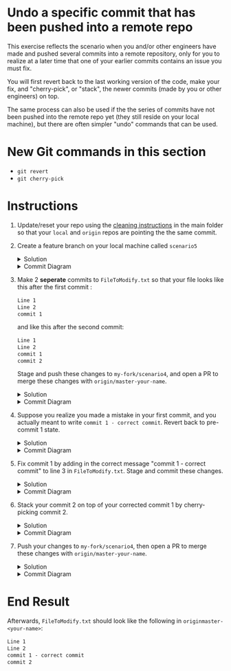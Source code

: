 # Undo a specific commit that has been pushed into a remote repo

This exercise reflects the scenario when you and/or other engineers have made and pushed several commits into a remote repository, only for you to realize at a later time that one of your earlier commits contains an issue you must fix. 

You will first revert back to the last working version of the code, make your fix, and "cherry-pick", or "stack", the newer commits (made by you or other engineers) on top.

The same process can also be used if the the series of commits have not been pushed into the remote repo yet (they still reside on your local machine), but there are often simpler "undo" commands that can be used. 

# New Git commands in this section
* `git revert`
* `git cherry-pick`

# Instructions
1. Update/reset your repo using the [cleaning instructions](https://github.intuit.com/Albertasaurus/git-practice/blob/master/Cleaning.md) in the main folder so that your `local` and `origin` repos are pointing the the same commit.
1. Create a feature branch on your local machine called `scenario5`
    <details>
    <summary>Solution</summary>
    
    ```console
    $ git checkout -b scenario5
    ```
    </details>

    <details>
    <summary>Commit Diagram</summary>

    ```
    Our local repo:
    
    A---B master-your-name, scenario5


    Remote my-fork:
    
    <nothing relevent to show>
    

    Remote origin:
    
    A---B master-your-name
    ```
    </details>

1. Make 2 **seperate** commits to `FileToModify.txt` so that your file looks like this after the first commit :
    ```
    Line 1 
    Line 2 
    commit 1

    ```
    and like this after the second commit:
    ```
    Line 1 
    Line 2 
    commit 1
    commit 2
    ```

    Stage and push these changes to `my-fork/scenario4`, and open a PR to merge these changes with `origin/master-your-name`.
    <details>
    <summary>Solution</summary>
    
    1. Add a line to `FileToModify.txt` so that it looks like (make sure you hit "Enter" after "commit 1" so that merge conflicts are minimized): 
    ```
    Line 1 
    Line 2 
    commit 1

    ```
    1. Stage and commit your changes 
    ```console
    $ git stage -A
    $ git commit -m "commit 1"
    ```

    1. Add another line to `FileToModify.txt` so that it now looks like:
    ```
    Line 1 
    Line 2 
    commit 1
    commit 2
    ```

    1. Stage and commit your changes 
    ```console
    $ git stage -A
    $ git commit -m "commit 2"
    ```
    1. Push your changes
    ```console
    $ git push -u my-fork master-your-name 
    ```
    1. Open a PR on Github and merge your changes from `my-fork/scenario5` to `origin/master-your-name`.
    </details>

    <details>
    <summary>Commit Diagram</summary>

    ```
    Our local repo:

            D sceario5 (commit 2)
           /
          C scenario5 (commit 1)
         / 
    A---B master-your-name


    Remote my-fork:

            D' sceario5 (commit 2)
           /
          C scenario5 (commit 1)
         / 
    A---B master-your-name
    

    Remote origin:
    
            D'' sceario5 (commit 2)
           /
          C scenario5 (commit 1)
         / 
    A---B master-your-name
    ```
    </details>
1. Suppose you realize you made a mistake in your first commit, and you actually meant to write `commit 1 - correct commit`. Revert back to pre-commit 1 state. 
    <details>
    <summary>Solution</summary>
    
    1. Ensure there are no changes in the working directory by either commiting them with `git commit`, or discarding them with `git clean -df`. 
    1. Open the commit log with `git log`, and copy down all the commit hashes up to the one you want to revert to. In this case, copy the commit hashes of commit 1 and commit 2. 
        ```console
        $ git log
        ```
        ![commit hashes diagram](img/s5.4.2.png)
        <!-- (This is the link to edit the diagram: https://app.mural.co/t/intuitqboteam/m/intuitqboteam/1591907312923/0e1cfb9bc6e420aacae3f076f3690015aec88c45) -->
    1. Revert to commit 1
        ```console
        $ git revert <commit hash of commit 1>
        ```
        1. Resolve merge conflicts if necessary
        1. Add changes with `git add -A`, and continue revert with `git revert --continue`. 
        1. If necessary, type `:q` then press `enter` in your terminal to exit the confirmation message. 
    1. Run `git log`, and observe there is a new commit which is a "Revert "commit 1"". The hash number of the commit was reverted is provided.

        Notice that the existing commit 2 and commit 1 are still in the commit stack, but a new commit "reverted" commit 1. 
    </details>

    <details>
    <summary>Commit Diagram</summary>

    ```
    Our local repo:

              E Reverted commit 1
             /
            D sceario5 (commit 2)
           /
          C scenario5 (commit 1)
         / 
    A---B master-your-name


    Remote my-fork:

    A---B---C---D' scenario5 (commit 2)
    

    Remote origin:
    
    A---B---C---D'' scenario5 (commit 2)
    ```
    </details>
1. Fix commit 1 by adding in the correct message "commit 1 - correct commit" to line 3 in `FileToModify.txt`. Stage and commit these changes.
    <details>
    <summary>Solution</summary>
    
    1. Edit your `FileToModify.txt` so that it is now correct:
        ```
        Line 1 
        Line 2 
        commit 1 - correct commit 
        ```
    1. Stage and commit your changes
        ```console
        $ git stage -A
        $ git commit -m "commit 1 - correct commit"
        ```
    </details>

    <details>
    <summary>Commit Diagram</summary>

    ```
    Our local repo:

                F commit 1 - correct commit 
               /
              E Reverted commit 1
             /
            D sceario5 (commit 2)
           /
          C scenario5 (commit 1)
         / 
    A---B master-your-name


    Remote my-fork:

    A---B---C---D' scenario5 (commit 2)
    

    Remote origin:
    
    A---B---C---D'' scenario5 (commit 2)
    ```
    </details>
1. Stack your commit 2 on top of your corrected commit 1 by cherry-picking commit 2. 
    <details>
    <summary>Solution</summary>
    
    1. Use the (git cherry-pick)[https://www.atlassian.com/git/tutorials/cherry-pick] command to pick out any commits (in this case commit 2) that came after commit 1, and stack them on top of the correct commit 1. 
        ```console
        git cherry pick <commit hash of commit 2>
        ```
    1. Resolve merge conflicts if necessary. Your `FileToModify.txt` should now look like: 
        ```
        Line 1 
        Line 2 
        commit 1 - correct commit 
        commit 2
        ```
        1. If you had to resolve merge conflicts, stage your changes and continue with cherry-picking.
            ```console
            $ git stage -A
            $ git cherry-pick --continue
            ```
        1. If necessary, type `:q` then press enter in your terminal to exit the confirmation message. 
    1. Run `git log`, and observe that the order of commits matches the commit diagram. 
    </details>

    <details>
    <summary>Commit Diagram</summary>

    ```
    Our local repo:

                  G commit 2 (cherry-picked)
                 /
                F commit 1 - correct commit 
               /
              E Reverted commit 1
             /
            D sceario5 (commit 2)
           /
          C scenario5 (commit 1)
         / 
    A---B master-your-name


    Remote my-fork:

    A---B---C---D' scenario5 (commit 2)
    

    Remote origin:
    
    A---B---C---D'' scenario5 (commit 2)
    ```
    </details>
1. Push your changes to `my-fork/scenario4`, then open a PR to merge these changes with `origin/master-your-name`. 
    <details>
    <summary>Solution</summary>

    1. Open a Pull Request on Githunb to merge changes from `my-fork/scenario5` to `origin/master-your-name`. 
    1. Run `git fetch origin` to refresh your local repo's pointers  
    1. Using `git log` or a Git GUI, check that the commits are in the right order. 
    </details>

    <details>
    <summary>Commit Diagram</summary>

    ```
    Our local repo:

                  G commit 2 (cherry-picked)
                 /
                F commit 1 - correct commit 
               /
              E Reverted commit 1
             /
            D sceario5 (commit 2)
           /
          C scenario5 (commit 1)
         / 
    A---B master-your-name


    Remote my-fork:

                  G' commit 2 (cherry-picked)
                 /
                F commit 1 - correct commit 
               /
              E Reverted commit 1
             /
            D' sceario5 (commit 2)
           /
          C scenario5 (commit 1)
         / 
    A---B master-your-name
    

    Remote origin:
    
                  G'' commit 2 (cherry-picked)
                 /
                F commit 1 - correct commit 
               /
              E Reverted commit 1
             /
            D'' sceario5 (commit 2)
           /
          C scenario5 (commit 1)
         / 
    A---B master-your-name
    ```s

# End Result
Afterwards, `FileToModify.txt` should look like the following in `originmaster-<your-name>`:
```
Line 1
Line 2
commit 1 - correct commit
commit 2 
```